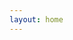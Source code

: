 ```yaml
---
layout: home
---
```

<div id="portal_frame">
    <svg id="portal_edges" width="2000" height="3000" xmlns="http://www.w3.org/2000/svg"></svg>
</div>
